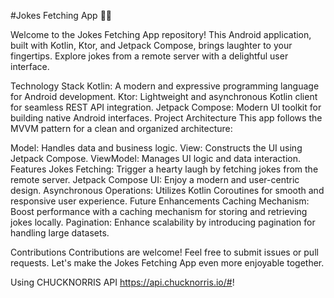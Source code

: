 #Jokes Fetching App 🤣📱

Welcome to the Jokes Fetching App repository! This Android application, built with Kotlin, Ktor, and Jetpack Compose, brings laughter to your fingertips. Explore jokes from a remote server with a delightful user interface.

Technology Stack
Kotlin: A modern and expressive programming language for Android development.
Ktor: Lightweight and asynchronous Kotlin client for seamless REST API integration.
Jetpack Compose: Modern UI toolkit for building native Android interfaces.
Project Architecture
This app follows the MVVM pattern for a clean and organized architecture:

Model: Handles data and business logic.
View: Constructs the UI using Jetpack Compose.
ViewModel: Manages UI logic and data interaction.
Features
Jokes Fetching: Trigger a hearty laugh by fetching jokes from the remote server.
Jetpack Compose UI: Enjoy a modern and user-centric design.
Asynchronous Operations: Utilizes Kotlin Coroutines for smooth and responsive user experience.
Future Enhancements
Caching Mechanism: Boost performance with a caching mechanism for storing and retrieving jokes locally.
Pagination: Enhance scalability by introducing pagination for handling large datasets.

Contributions
Contributions are welcome! Feel free to submit issues or pull requests. Let's make the Jokes Fetching App even more enjoyable together.

Using CHUCKNORRIS API
https://api.chucknorris.io/#!



